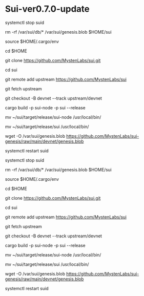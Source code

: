 # Sui-ver0.7.0-update



systemctl stop suid

rm -rf /var/sui/db/* /var/sui/genesis.blob $HOME/sui

source $HOME/.cargo/env

cd $HOME

git clone https://github.com/MystenLabs/sui.git

cd sui

git remote add upstream https://github.com/MystenLabs/sui

git fetch upstream

git checkout -B devnet --track upstream/devnet

cargo build -p sui-node -p sui --release

mv ~/sui/target/release/sui-node /usr/local/bin/

mv ~/sui/target/release/sui /usr/local/bin/

wget -O /var/sui/genesis.blob https://github.com/MystenLabs/sui-genesis/raw/main/devnet/genesis.blob

systemctl restart suid



systemctl stop suid

rm -rf /var/sui/db/* /var/sui/genesis.blob $HOME/sui

source $HOME/.cargo/env

cd $HOME

git clone https://github.com/MystenLabs/sui.git

cd sui

git remote add upstream https://github.com/MystenLabs/sui

git fetch upstream

git checkout -B devnet --track upstream/devnet

cargo build -p sui-node -p sui --release

mv ~/sui/target/release/sui-node /usr/local/bin/

mv ~/sui/target/release/sui /usr/local/bin/

wget -O /var/sui/genesis.blob https://github.com/MystenLabs/sui-genesis/raw/main/devnet/genesis.blob

systemctl restart suid
